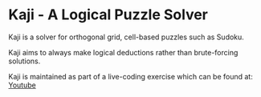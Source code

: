 # Kaji - A Logical Puzzle Solver

Kaji is a solver for orthogonal grid, cell-based puzzles
such as Sudoku.

Kaji aims to always make logical deductions rather than
brute-forcing solutions.

Kaji is maintained as part of a live-coding exercise
which can be found at: [Youtube][ytpl]

[ytpl]: https://youtube.com/playlist?list=PL_xuff3BkASM9CcXm6Qv8jJJKbB8xl9mT&si=9J-DrF9lxofs_nQt
